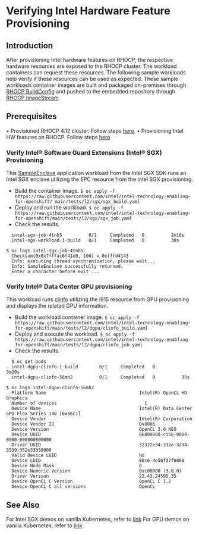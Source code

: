# Verifying Intel Hardware Feature Provisioning
## Introduction
After provisioning Intel hardware features on RHOCP, the respective hardware resources are exposed to the RHOCP cluster. The workload containers can request these resources. The following sample workloads help verify if these resources can be used as expected. These sample workloads container images are built and packaged on-premises through [RHOCP BuildConfig](https://docs.openshift.com/container-platform/4.12/cicd/builds/understanding-buildconfigs.html) and pushed to the embedded repository through [RHOCP ImageStream](https://docs.openshift.com/container-platform/4.12/openshift_images/image-streams-manage.html).
## Prerequisites
•	Provisioned RHOCP 4.12 cluster. Follow steps [here](https://github.com/intel/intel-technology-enabling-for-openshift#provisioning-rhocp-cluster). 
•	Provisioning Intel HW features on RHOCP. Follow steps [here](https://github.com/intel/intel-technology-enabling-for-openshift#provisioning-intel-hardware-features-on-rhocp)
### Verify Intel® Software Guard Extensions (Intel® SGX) Provisioning
This [SampleEnclave](https://github.com/intel/linux-sgx/tree/master/SampleCode/SampleEnclave) application workload from the Intel SGX SDK runs an Intel SGX enclave utilizing the EPC resource from the Intel SGX provisioning.
* Build the container image. 
```$ oc apply -f https://raw.githubusercontent.com/intel/intel-technology-enabling-for-openshift/ main/tests/l2/sgx/sgx_build.yaml```
* Deploy and run the workload.
```$ oc apply -f https://raw.githubusercontent.com/intel/intel-technology-enabling-for-openshift/main/tests/l2/sgx/sgx_job.yaml```
*	Check the results.
```$ oc get pods
  intel-sgx-job-4tnh5          0/1     Completed   0          2m10s
  intel-sgx-workload-1-build   0/1     Completed   0          30s
```
```
$ oc logs intel-sgx-job-4tnh5
  Checksum(0x0x7fffac6f41e0, 100) = 0xfffd4143
  Info: executing thread synchronization, please wait...
  Info: SampleEnclave successfully returned.
  Enter a character before exit ...
```
### Verify Intel® Data Center GPU provisioning
This workload runs [clinfo](https://github.com/Oblomov/clinfo) utilizing the i915 resource from GPU provisioning and displays the related GPU information.
*	Build the workload container image. 
```$ oc apply -f https://raw.githubusercontent.com/intel/intel-technology-enabling-for-openshift/main/tests/l2/dgpu/clinfo_build.yaml ```
*	Deploy and execute the workload.
```$ oc apply -f https://raw.githubusercontent.com/intel/intel-technology-enabling-for-openshift/main/tests/l2/dgpu/clinfo_job.yaml```
* Check the results.
``` 
  $ oc get pods
  intel-dgpu-clinfo-1-build        0/1     Completed   0          3m20s
  intel-dgpu-clinfo-56mh2          0/1     Completed   0          35s
```
```
$ oc logs intel-dgpu-clinfo-56mh2  
  Platform Name                                   Intel(R) OpenCL HD Graphics
  Number of devices                                 1
  Device Name                                     Intel(R) Data Center GPU Flex Series 140 [0x56c1]
  Device Vendor                                   Intel(R) Corporation
  Device Vendor ID                                0x8086
  Device Version                                  OpenCL 3.0 NEO
  Device UUID                                     86800000-c156-0000-0000-000000000000
  Driver UUID                                     32322e34-332e-3234-3539-352e33350000
  Valid Device LUID                               No
  Device LUID                                     80c6-4e56fd7f0000
  Device Node Mask                                0
  Device Numeric Version                          0xc00000 (3.0.0)
  Driver Version                                  22.43.24595.35
  Device OpenCL C Version                         OpenCL C 1.2
  Device OpenCL C all versions                    OpenCL 
```                                               

## See Also
For Intel SGX demos on vanilla Kubernetes, refer to [link](https://github.com/intel/intel-device-plugins-for-kubernetes/tree/main/demo/sgx-sdk-demo) 
For GPU demos on vanilla Kubernetes, refer to [link](https://github.com/intel/intel-device-plugins-for-kubernetes/tree/main/demo/intel-opencl-icd) 